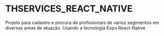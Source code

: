 # THSERVICES_REACT_NATIVE
 Projeto para cadastro e procura de profissionais de varios segimentos  em diversas areas de atuação.  Usando a tecnologia Expo React-Native 
